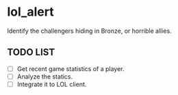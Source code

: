 # lol_alert
Identify the challengers hiding in Bronze, or horrible allies.

## TODO LIST
- [ ] Get recent game statistics of a player.
- [ ] Analyze the statics.
- [ ] Integrate it to LOL client.
